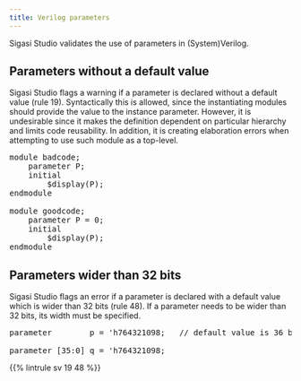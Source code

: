 ```yaml
---
title: Verilog parameters
---
```


Sigasi Studio validates the use of parameters in (System)Verilog.

## Parameters without a default value

Sigasi Studio flags a warning if a parameter is declared without a default value (rule 19). Syntactically this is allowed, since the instantiating modules should provide the value to the instance parameter.
However, it is undesirable since it makes the definition dependent on particular hierarchy and limits code reusability.
In addition, it is creating elaboration errors when attempting to use such module as a top-level.

<pre>module badcode;
	<span class="uglycode">parameter P</span>;
	initial
	    $display(P);
endmodule

module goodcode;
	parameter P<span class="goodcode"> = 0</span>;
	initial
	    $display(P);
endmodule</pre>

## Parameters wider than 32 bits

Sigasi Studio flags an error if a parameter is declared with a default
value which is wider than 32 bits (rule 48). If a parameter needs to
be wider than 32 bits, its width must be specified.

<pre><span class="badcode">parameter        p = 'h764321098</span>;   // default value is 36 bits wide, width must be specified

<span class="goodcode">parameter [35:0] q = 'h764321098</span>;</pre>


{{% lintrule sv 19 48 %}}
